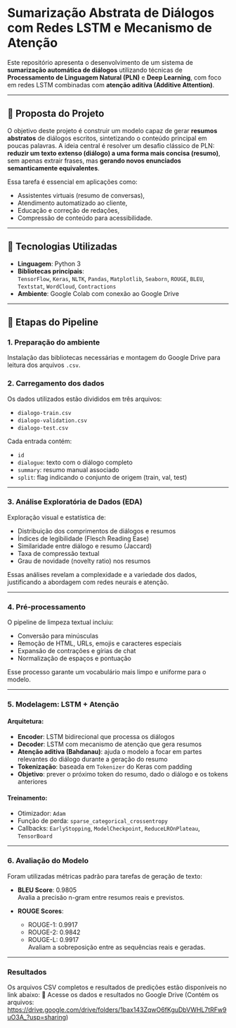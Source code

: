 # Sumarização Abstrata de Diálogos com Redes LSTM e Mecanismo de Atenção

Este repositório apresenta o desenvolvimento de um sistema de **sumarização automática de diálogos** utilizando técnicas de **Processamento de Linguagem Natural (PLN)** e **Deep Learning**, com foco em redes LSTM combinadas com **atenção aditiva (Additive Attention)**.

---

## 📌 Proposta do Projeto

O objetivo deste projeto é construir um modelo capaz de gerar **resumos abstratos** de diálogos escritos, sintetizando o conteúdo principal em poucas palavras. A ideia central é resolver um desafio clássico de PLN: **reduzir um texto extenso (diálogo) a uma forma mais concisa (resumo)**, sem apenas extrair frases, mas **gerando novos enunciados semanticamente equivalentes**.

Essa tarefa é essencial em aplicações como:
- Assistentes virtuais (resumo de conversas),
- Atendimento automatizado ao cliente,
- Educação e correção de redações,
- Compressão de conteúdo para acessibilidade.

---

## 🧪 Tecnologias Utilizadas

- **Linguagem**: Python 3
- **Bibliotecas principais**:  
  `TensorFlow`, `Keras`, `NLTK`, `Pandas`, `Matplotlib`, `Seaborn`, `ROUGE`, `BLEU`, `Textstat`, `WordCloud`, `Contractions`
- **Ambiente**: Google Colab com conexão ao Google Drive

---

## 🧱 Etapas do Pipeline

### 1. Preparação do ambiente
Instalação das bibliotecas necessárias e montagem do Google Drive para leitura dos arquivos `.csv`.

### 2. Carregamento dos dados
Os dados utilizados estão divididos em três arquivos:
- `dialogo-train.csv`
- `dialogo-validation.csv`
- `dialogo-test.csv`

Cada entrada contém:
- `id`
- `dialogue`: texto com o diálogo completo
- `summary`: resumo manual associado
- `split`: flag indicando o conjunto de origem (train, val, test)

---

### 3. Análise Exploratória de Dados (EDA)
Exploração visual e estatística de:
- Distribuição dos comprimentos de diálogos e resumos
- Índices de legibilidade (Flesch Reading Ease)
- Similaridade entre diálogo e resumo (Jaccard)
- Taxa de compressão textual
- Grau de novidade (novelty ratio) nos resumos

Essas análises revelam a complexidade e a variedade dos dados, justificando a abordagem com redes neurais e atenção.

---

### 4. Pré-processamento
O pipeline de limpeza textual incluiu:
- Conversão para minúsculas
- Remoção de HTML, URLs, emojis e caracteres especiais
- Expansão de contrações e gírias de chat
- Normalização de espaços e pontuação

Esse processo garante um vocabulário mais limpo e uniforme para o modelo.

---

### 5. Modelagem: LSTM + Atenção

#### Arquitetura:
- **Encoder**: LSTM bidirecional que processa os diálogos
- **Decoder**: LSTM com mecanismo de atenção que gera resumos
- **Atenção aditiva (Bahdanau)**: ajuda o modelo a focar em partes relevantes do diálogo durante a geração do resumo
- **Tokenização**: baseada em `Tokenizer` do Keras com padding
- **Objetivo**: prever o próximo token do resumo, dado o diálogo e os tokens anteriores

#### Treinamento:
- Otimizador: `Adam`
- Função de perda: `sparse_categorical_crossentropy`
- Callbacks: `EarlyStopping`, `ModelCheckpoint`, `ReduceLROnPlateau`, `TensorBoard`

---

### 6. Avaliação do Modelo

Foram utilizadas métricas padrão para tarefas de geração de texto:

- **BLEU Score**: 0.9805  
  Avalia a precisão n-gram entre resumos reais e previstos.

- **ROUGE Scores**:
  - ROUGE-1: 0.9917
  - ROUGE-2: 0.9842
  - ROUGE-L: 0.9917  
  Avaliam a sobreposição entre as sequências reais e geradas.

---
### Resultados
Os arquivos CSV completos e resultados de predições estão disponíveis no link abaixo:
🔗 Acesse os dados e resultados no Google Drive
(Contém os arquivos: https://drive.google.com/drive/folders/1bax143ZqwO6fKguDbVWHL7tRFw9uO3A_?usp=sharing)
